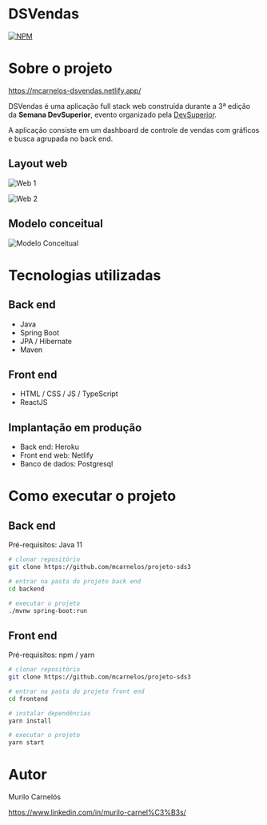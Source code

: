 # DSVendas 
[![NPM](https://img.shields.io/npm/l/react)](https://github.com/mcarnelos/projeto-sds3/blob/master/LICENSE) 

# Sobre o projeto

https://mcarnelos-dsvendas.netlify.app/

DSVendas é uma aplicação full stack web construída durante a 3ª edição da **Semana DevSuperior**, evento organizado pela [DevSuperior](https://devsuperior.com "Site da DevSuperior").

A aplicação consiste em um dashboard de controle de vendas com gráficos e busca agrupada no back end.

## Layout web
![Web 1](https://github.com/mcarnelos/assets/blob/master/sds3/dsvendas_tela1.jpg)

![Web 2](https://github.com/mcarnelos/assets/blob/master/sds3/dsvendas_tela2.jpg)

## Modelo conceitual
![Modelo Conceitual](https://github.com/mcarnelos/assets/blob/master/sds3/sds3-mc.png)

# Tecnologias utilizadas
## Back end
- Java
- Spring Boot
- JPA / Hibernate
- Maven
## Front end
- HTML / CSS / JS / TypeScript
- ReactJS
## Implantação em produção
- Back end: Heroku
- Front end web: Netlify
- Banco de dados: Postgresql

# Como executar o projeto

## Back end
Pré-requisitos: Java 11

```bash
# clonar repositório
git clone https://github.com/mcarnelos/projeto-sds3

# entrar na pasta do projeto back end
cd backend

# executar o projeto
./mvnw spring-boot:run
```

## Front end
Pré-requisitos: npm / yarn

```bash
# clonar repositório
git clone https://github.com/mcarnelos/projeto-sds3

# entrar na pasta do projeto front end
cd frontend

# instalar dependências
yarn install

# executar o projeto
yarn start
```

# Autor

Murilo Carnelós

https://www.linkedin.com/in/murilo-carnel%C3%B3s/

